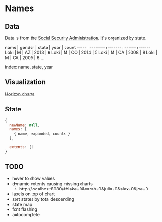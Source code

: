 Names
=====

Data
----
Data is from the [Social Security Administration][1]. It's organized by state.

name | gender | state | year | count
-----+--------+-------+------+------
Loki | M      | AZ    | 2013 | 6
Loki | M      | CO    | 2014 | 5
Loki | M      | CA    | 2008 | 8
Loki | M      | CA    | 2009 | 6
...

index: name, state, year

[1]: https://www.ssa.gov/oact/babynames/limits.html

Visualization
-------------
[Horizon charts][2]

[2]: http://bl.ocks.org/mbostock/1483226

State
-----
```javascript
{
  newName: null,
  names: [
    { name, expanded, counts }
  ],

  extents: []
}
```

TODO
----
- hover to show values
- dynamic extents causing missing charts
  - http://localhost:8080/#blake=0&sarah=0&julia=0&alex=0&joe=0
- labels on top of chart
- sort states by total descending
- state map
- font flashing
- autocomplete
